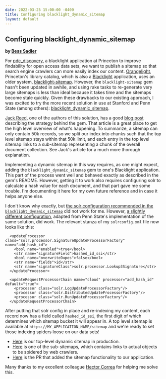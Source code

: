```yaml
---
date: 2022-03-25 15:00:00 -0400
title: Configuring blacklight_dynamic_sitemap
layout: default
---
```


## Configuring blacklight_dynamic_sitemap
**by [Bess Sadler](https://github.com/bess)**

For [pdc_discovery](https://github.com/pulibrary/pdc_discovery), a blacklight application at Princeton to improve findability for open access data sets, we want to publish a sitemap so that search engine crawlers can more easily index our content. [Orangelight](https://github.com/pulibrary/orangelight), Princeton's library catalog, which is also a [Blacklight](https://github.com/projectblacklight/blacklight) application, uses an older system, [blacklight-sitemap](https://github.com/jronallo/blacklight-sitemap). However, the `blacklight-sitemap` gem hasn't been updated in awhile, and using rake tasks to re-generate very large sitemaps is less than ideal because it takes time and the sitemaps become stale quickly. Given these drawbacks to our existing approach, I was excited to try the more recent solution in use at Stanford and Penn State (among others): [blacklight_dynamic_sitemap](https://github.com/sul-dlss/blacklight_dynamic_sitemap).

[Jack Reed](https://github.com/mejackreed), one of the authors of this solution, has a good [blog post](https://www.jack-reed.com/2020/01/10/sitemaps-that-scale.html) describing the strategy behind the gem. That article is a great place to get the high level overview of what's happening. To summarize, a sitemap can only contain 50k records, so we split our index into chunks such that the top level sitemap stays within that 50k limit, and each entry in the top level sitemap links to a sub-sitemap representing a chunk of the overall document collection. See Jack's article for a much more thorough explanation.

Implementing a dynamic sitemap in this way requires, as one might expect, adding the `blacklight_dynamic_sitemap` gem to one's Blacklight application. This part of the process went well and behaved exactly as described in the gem's README. However, getting it to work also requires configuring solr to calculate a hash value for each document, and that part gave me some trouble. I'm documenting it here for my own future reference and in case it helps anyone else. 

I don't know why exactly, but [the solr configuration recommended in the `blacklight_dynamic_sitemap`](https://github.com/sul-dlss/blacklight_dynamic_sitemap/blob/master/solr/conf/solrconfig.xml#L19-L42) did not work for me. However, [a slightly different configuration](https://github.com/psu-libraries/psulib_blacklight/blob/main/solr/conf/solrconfig.xml#L59-L71), adapted from Penn State's implementation of the same solution, did work. The relevant stanza of my `solrconfig.xml` file now looks like this:

```
  <updateProcessor class="solr.processor.SignatureUpdateProcessorFactory" name="add_hash_id">
    <bool name="enabled">true</bool>
    <str name="signatureField">hashed_id_ssi</str>
    <bool name="overwriteDupes">false</bool>
    <str name="fields">id</str>
    <str name="signatureClass">solr.processor.Lookup3Signature</str>
  </updateProcessor>

  <updateRequestProcessorChain name="cloud" processor="add_hash_id" default="true">
    <processor class="solr.LogUpdateProcessorFactory"/>
    <processor class="solr.DistributedUpdateProcessorFactory"/>
    <processor class="solr.RunUpdateProcessorFactory"/>
  </updateRequestProcessorChain>
```

After putting that solr config in place and re-indexing my content, each record now has a field called `hashed_id_ssi`, the first digit of which determines which sitemap bucket it will appear in. A top level sitemap is available at `https://MY_APPLICATION_NAME/sitemap` and we're ready to set those indexing spiders loose on our data sets!

* [Here](https://datacommons.princeton.edu/discovery/sitemap) is our top-level dynamic sitemap in production.
* [Here](https://datacommons.princeton.edu/discovery/sitemap/0) is one of the sub-sitemaps, which contains links to actual objects to be spidered by web crawlers.
* [Here](https://github.com/pulibrary/pdc_discovery/pull/164/files) is the PR that added the sitemap functionality to our application.

Many thanks to my excellent colleague [Hector Correa](https://github.com/hectorcorrea) for helping me solve this.
